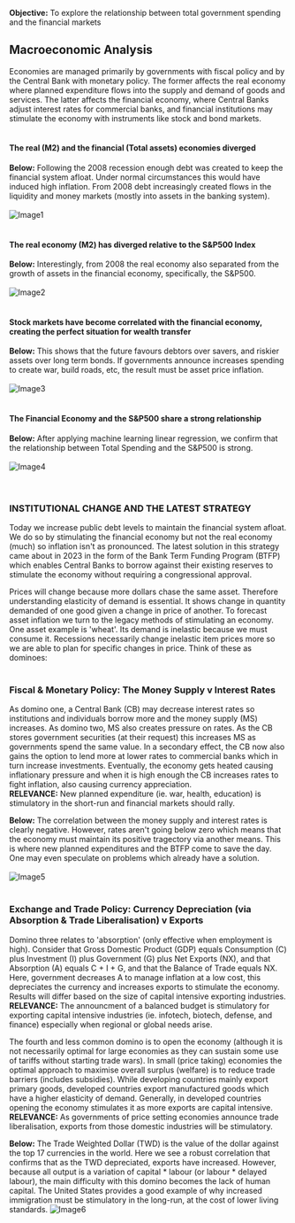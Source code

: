 **Objective:** To explore the relationship between total government spending and the financial markets

## Macroeconomic Analysis
Economies are managed primarily by governments with fiscal policy and by the Central Bank with monetary policy. The former affects the real economy where planned expenditure flows into the supply and demand of goods and services. The latter affects the financial economy, where Central Banks adjust interest rates for commercial banks, and financial institutions may stimulate the economy with instruments like stock and bond markets.
<br><br>
#### The real (M2) and the financial (Total assets) economies diverged
**Below:** Following the 2008 recession enough debt was created to keep the financial system afloat. Under normal circumstances this would have induced high inflation. From 2008 debt increasingly created flows in the liquidity and money markets (mostly into assets in the banking system).<br><br>
![Image1](https://CarlosPeralta2049.github.io/Assets/Project1_01.png)
<br><br>
#### The real economy (M2) has diverged relative to the S&P500 Index
**Below:** Interestingly, from 2008 the real economy also separated from the growth of assets in the financial economy, specifically, the S&P500.<br><br>
![Image2](https://CarlosPeralta2049.github.io/Assets/Project1_02.png)
<br><br>
#### Stock markets have become correlated with the financial economy, creating the perfect situation for wealth transfer
**Below:** This shows that the future favours debtors over savers, and riskier assets over long term bonds. If governments announce increases spending to create war, build roads, etc, the result must be asset price inflation.<br><br>
![Image3](https://CarlosPeralta2049.github.io/Assets/Project1_03.png)
<br><br>
#### The Financial Economy and the S&P500 share a strong relationship
**Below:** After applying machine learning linear regression, we confirm that the relationship between Total Spending and the S&P500 is strong.<br><br>
![Image4](https://CarlosPeralta2049.github.io/Assets/Project1_04.png)
<br><br><br>

### INSTITUTIONAL CHANGE AND THE LATEST STRATEGY
Today we increase public debt levels to maintain the financial system afloat. We do so by stimulating the financial economy but not the real economy (much) so inflation isn't as pronounced. The latest solution in this strategy came about in 2023 in the form of the Bank Term Funding Program (BTFP) which enables Central Banks to borrow against their existing reserves to stimulate the economy without requiring a congressional approval.

Prices will change because more dollars chase the same asset. Therefore understanding elasticity of demand is essential. It shows change in quantity demanded of one good given a change in price of another. To forecast asset inflation we turn to the legacy methods of stimulating an economy. One asset example is 'wheat'. Its demand is inelastic because we must consume it. Recessions necessarily change inelastic item prices more so we are able to plan for specific changes in price. Think of these as dominoes:<br><br>

### Fiscal & Monetary Policy: The Money Supply v Interest Rates
As domino one, a Central Bank (CB) may decrease interest rates so institutions and individuals borrow more and the money supply (MS) increases. As domino two, MS also creates pressure on rates. As the CB stores government securities (at their request) this increases MS as governments spend the same value. In a secondary effect, the CB now also gains the option to lend more at lower rates to commercial banks which in turn increase investments. Eventually, the economy gets heated causing inflationary pressure and when it is high enough the CB increases rates to fight inflation, also causing currency appreciation. <br>**RELEVANCE:** New planned expenditure (ie. war, health, education) is stimulatory in the short-run and financial markets should rally. 

**Below:** The correlation between the money supply and interest rates is clearly negative. However, rates aren't going below zero which means that the economy must maintain its positive tragectory via another means. This is where new planned expenditures and the BTFP come to save the day. One may even speculate on problems which already have a solution.<br><br>
![Image5](https://CarlosPeralta2049.github.io/Assets/Project1_05.png)
<br><br>

### Exchange and Trade Policy: Currency Depreciation (via Absorption & Trade Liberalisation) v Exports
Domino three relates to 'absorption' (only effective when employment is high). Consider that Gross Domestic Product (GDP) equals Consumption (C) plus Investment (I) plus Government (G) plus Net Exports (NX), and that Absorption (A) equals C + I + G, and that the Balance of Trade equals NX. Here, government decreases A to manage inflation at a low cost, this depreciates the currency and increases exports to stimulate the economy. Results will differ based on the size of capital intensive exporting industries. <br>**RELEVANCE:** The announcment of a balanced budget is stimulatory for exporting capital intensive industries (ie. infotech, biotech, defense, and finance) especially when regional or global needs arise. 

The fourth and less common domino is to open the economy (although it is not necessarily optimal for large economies as they can sustain some use of tariffs without starting trade wars). In small (price taking) economies the optimal approach to maximise overall surplus (welfare) is to reduce trade barriers (includes subsidies). While developing countries mainly export primary goods, developed countries export manufactured goods which have a higher elasticity of demand. Generally, in developed countries opening the economy stimulates it as more exports are capital intensive. <br>**RELEVANCE:** As governments of price setting economies announce trade liberalisation, exports from those domestic industries will be stimulatory.

**Below:** The Trade Weighted Dollar (TWD) is the value of the dollar against the top 17 currencies in the world. Here we see a robust correlation that confirms that as the TWD depreciated, exports have increased. However, because all output is a variation of capital * labour (or labour * delayed labour), the main difficulty with this domino becomes the lack of human capital. The United States provides a good example of why increased immigration must be stimulatory in the long-run, at the cost of lower living standards.
![Image6](https://CarlosPeralta2049.github.io/Assets/Project1_06.png)

